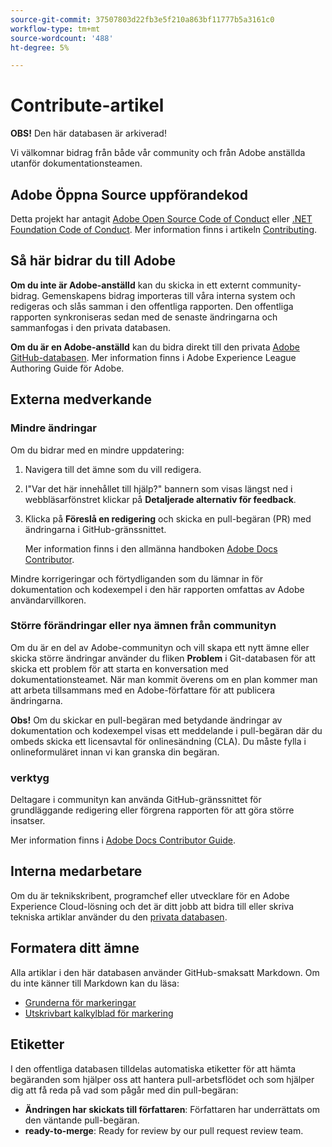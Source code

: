 ```yaml
---
source-git-commit: 37507803d22fb3e5f210a863bf11777b5a3161c0
workflow-type: tm+mt
source-wordcount: '488'
ht-degree: 5%

---
```

# Contribute-artikel

**OBS!** Den här databasen är arkiverad!

Vi välkomnar bidrag från både vår community och från Adobe anställda utanför dokumentationsteamen.

## Adobe Öppna Source uppförandekod

Detta projekt har antagit [Adobe Open Source Code of Conduct](code-of-conduct.md) eller [.NET Foundation Code of Conduct](https://dotnetfoundation.org/code-of-conduct). Mer information finns i artikeln [Contributing](contributing.md).

## Så här bidrar du till Adobe

**Om du inte är Adobe-anställd** kan du skicka in ett externt community-bidrag. Gemenskapens bidrag importeras till våra interna system och redigeras och slås samman i den offentliga rapporten. Den offentliga rapporten synkroniseras sedan med de senaste ändringarna och sammanfogas i den privata databasen.

**Om du är en Adobe-anställd** kan du bidra direkt till den privata [Adobe GitHub-databasen](https://git.corp.adobe.com/AdobeDocs/). Mer information finns i Adobe Experience League Authoring Guide för Adobe.

## Externa medverkande

### Mindre ändringar

Om du bidrar med en mindre uppdatering:

1. Navigera till det ämne som du vill redigera.
1. I&quot;Var det här innehållet till hjälp?&quot; bannern som visas längst ned i webbläsarfönstret klickar på **Detaljerade alternativ för feedback**.
1. Klicka på **Föreslå en redigering** och skicka en pull-begäran (PR) med ändringarna i GitHub-gränssnittet.

   Mer information finns i den allmänna handboken [Adobe Docs Contributor](https://experienceleague.adobe.com/docs/contributor/contributor-guide/introduction.html?lang=sv).

Mindre korrigeringar och förtydliganden som du lämnar in för dokumentation och kodexempel i den här rapporten omfattas av Adobe användarvillkoren.

### Större förändringar eller nya ämnen från communityn

Om du är en del av Adobe-communityn och vill skapa ett nytt ämne eller skicka större ändringar använder du fliken **Problem** i Git-databasen för att skicka ett problem för att starta en konversation med dokumentationsteamet. När man kommit överens om en plan kommer man att arbeta tillsammans med en Adobe-författare för att publicera ändringarna.

**Obs!** Om du skickar en pull-begäran med betydande ändringar av dokumentation och kodexempel visas ett meddelande i pull-begäran där du ombeds skicka ett licensavtal för onlinesändning (CLA). Du måste fylla i onlineformuläret innan vi kan granska din begäran.

### verktyg

Deltagare i communityn kan använda GitHub-gränssnittet för grundläggande redigering eller förgrena rapporten för att göra större insatser.

Mer information finns i [Adobe Docs Contributor Guide](https://experienceleague.adobe.com/docs/contributor/contributor-guide/introduction.html?lang=sv).

## Interna medarbetare

Om du är teknikskribent, programchef eller utvecklare för en Adobe Experience Cloud-lösning och det är ditt jobb att bidra till eller skriva tekniska artiklar använder du den [privata databasen](https://git.corp.adobe.com/AdobeDocs).

## Formatera ditt ämne

Alla artiklar i den här databasen använder GitHub-smaksatt Markdown. Om du inte känner till Markdown kan du läsa:

* [Grunderna för markeringar](https://help.github.com/articles/getting-started-with-writing-and-formatting-on-github/)
* [Utskrivbart kalkylblad för markering](https://guides.github.com/pdfs/markdown-cheatsheet-online.pdf)

## Etiketter

I den offentliga databasen tilldelas automatiska etiketter för att hämta begäranden som hjälper oss att hantera pull-arbetsflödet och som hjälper dig att få reda på vad som pågår med din pull-begäran:

* **Ändringen har skickats till författaren**: Författaren har underrättats om den väntande pull-begäran.
* **ready-to-merge**: Ready for review by our pull request review team.
